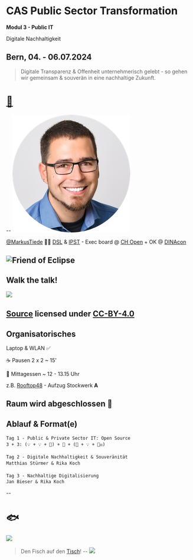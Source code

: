# CAS Public Sector Transformation

**Modul 3 - Public IT**

Digitale Nachhaltigkeit

Bern, 04. - 06.07.2024
--
> Digitale Transparenz & Offenheit unternehmerisch gelebt - so gehen wir gemeinsam & souverän in eine nachhaltige Zukunft.

# [🌱](http://www.mtiede.de)
--
![me](https://github.com/MarkusTiede/about/raw/main/img/me-circle.png)

[@MarkusTiede](https://twitter.com/MarkusTiede) 👨‍🏫 [DSL](https://www.bfh.ch/de/forschung/forschungsbereiche/digital-sustainability-lab/) & [IPST](https://www.bfh.ch/de/forschung/forschungsbereiche/public-sector-transformation/) - Exec board @ [CH Open](https://www.ch-open.ch) + OK @ [DINAcon](https://dinacon.ch)

![Friend of Eclipse](https://www.eclipse.org/community/newsletter/imagesmisc/frendsEclipse.png "Friend of Eclipse")
--
<!-- .element: data-background-color="SeaGreen" -->

## Walk the talk!

![](http://api.qrserver.com/v1/create-qr-code/?color=000000&bgcolor=FFFFFF&data=https%3A%2F%2Fgithub.com%2Fdigital-sustainability%2Fcas-pst&qzone=0&margin=0&size=400x400&ecc=L)

[Source](https://github.com/digital-sustainability/cas-pst) licensed under [CC-BY-4.0](https://creativecommons.org/licenses/by/4.0/)
---
## Organisatorisches

Laptop & WLAN ✅

☕ Pausen 2 x 2 ~ 15' 

🥗 Mittagessen ~ 12 - 13.15 Uhr

z.B. [Rooftop48](https://www.bfh.ch/de/ueber-die-bfh/standorte-infrastruktur/restaurants/cafeteria-schwarztorstrasse/) - Aufzug Stockwerk **A**

Raum wird abgeschlossen 🔐
---
## Ablauf & Format(e)

```md [1,4,7|1-2|4-5|7-8|]
Tag 1 - Public & Private Sector IT: Open Source
3 + 3: (💡 + 💡 + 💪) + 🥗 + (💪 + 💡 + 👨‍⚖️)

Tag 2 - Digitale Nachhaltigkeit & Souveränität
Matthias Stürmer & Rika Koch

Tag 3 - Nachhaltige Digitalisierung
Jan Bieser & Rika Koch
```
--
<!-- .element: data-background-color="SeaGreen" -->
# 🐟

![](http://api.qrserver.com/v1/create-qr-code/?color=000000&amp;bgcolor=FFFFFF&amp;data=https%3A%2F%2Fetherpad.wikimedia.org%2Fp%2Fbfh-cas-pst-24-modul-3-fish&amp;qzone=1&amp;margin=0&amp;size=300x300&amp;ecc=L)

> Den Fisch auf den [Tisch](https://etherpad.wikimedia.org/p/bfh-cas-pst-24-modul-3-fish)!
--
[![](https://images.unsplash.com/photo-1616367358396-2a923897eac0?ixlib=rb-4.0.3&ixid=M3wxMjA3fDB8MHxwaG90by1wYWdlfHx8fGVufDB8fHx8fA%3D%3D&auto=format&fit=crop&w=800&q=80)](https://unsplash.com/de/fotos/6Ib0XmJ_zTs)

